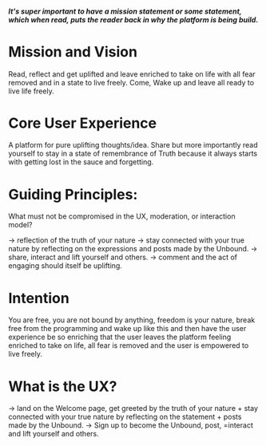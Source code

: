 ##### It's super important to have a mission statement or some statement, which when read, puts the reader back in why the platform is being build.

# Mission and Vision

Read, reflect and get uplifted and leave enriched to take on life with all fear removed and in a state to live freely.
Come, Wake up and leave all ready to live life freely.

# Core User Experience

A platform for pure uplifting thoughts/idea. Share but more importantly read yourself to stay in a state of remembrance of Truth because it always starts with getting lost in the sauce and forgetting.

# Guiding Principles:

What must not be compromised in the UX, moderation, or interaction model?

-> reflection of the truth of your nature
-> stay connected with your true nature by reflecting on the expressions and posts made by the Unbound.
-> share, interact and lift yourself and others.
-> comment and the act of engaging should itself be uplifting.

# Intention

You are free, you are not bound by anything, freedom is your nature, break free from the programming and wake up like this and then have the user experience be so enriching that the user leaves the platform feeling enriched to take on life, all fear is removed and the user is empowered to live freely.

# What is the UX?

-> land on the Welcome page, get greeted by the truth of your nature + stay connected with your true nature by reflecting on the statement + posts made by the Unbound.
-> Sign up to become the Unbound, post, =interact and lift yourself and others.

